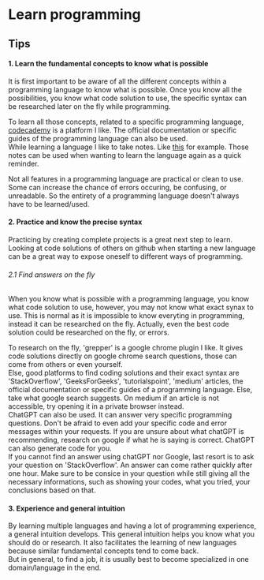 # Learn programming

## Tips

#### 1. Learn the fundamental concepts to know what is possible
It is first important to be aware of all the different concepts within a programming language to know what is possible. Once you know all the possibilities, you know what code solution to use, the specific syntax can be researched later on the fly while programming.

To learn all those concepts, related to a specific programming language, [codecademy](https://www.codecademy.com/) is a platform I like. The official documentation or specific guides of the programming language can also be used.<br>
While learning a language I like to take notes. Like [this](https://github.com/artainmo/web-development/tree/main/backend/PHP) for example. Those notes can be used when wanting to learn the language again as a quick reminder.

Not all features in a programming language are practical or clean to use. Some can increase the chance of errors occuring, be confusing, or unreadable. So the entirety of a programming language doesn't always have to be learned/used.

#### 2. Practice and know the precise syntax
Practicing by creating complete projects is a great next step to learn.<br>
Looking at code solutions of others on github when starting a new language can be a great way to expose oneself to different ways of programming.

###### 2.1 Find answers on the fly
When you know what is possible with a programming language, you know what code solution to use, however, you may not know what exact synax to use. This is normal as it is impossible to know everyting in programming, instead it can be researched on the fly. Actually, even the best code solution could be researched on the fly, or errors.

To research on the fly, 'grepper' is a google chrome plugin I like. It gives code solutions directly on google chrome search questions, those can come from others or even yourself.<br>
Else, good platforms to find coding solutions and their exact syntax are 'StackOverflow', 'GeeksForGeeks', 'tutorialspoint', 'medium' articles, the official documentation or specific guides of a programming language. Else, take what google search suggests. On medium if an article is not accessible, try opening it in a private browser instead.<br>
ChatGPT can also be used. It can answer very specific programming questions. Don't be afraid to even add your specific code and error messages within your requests. If you are unsure about what chatGPT is recommending, research on google if what he is saying is correct. ChatGPT can also generate code for you.<br>
If you cannot find an answer using chatGPT nor Google, last resort is to ask your question on 'StackOverflow'. An answer can come rather quickly after one hour. Make sure to be consice in your question while still giving all the necessary informations, such as showing your codes, what you tried, your conclusions based on that.

#### 3. Experience and general intuition
By learning multiple languages and having a lot of programming experience, a general intuition develops. This general intuition helps you know what you should do or research. It also facilitates the learning of new languages because similar fundamental concepts tend to come back.<br>
But in general, to find a job, it is usually best to become specialized in one domain/language in the end.
